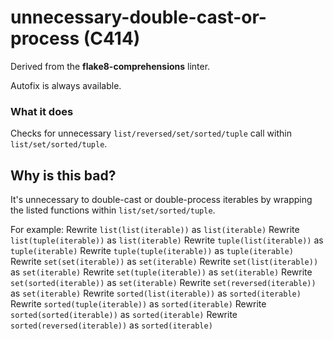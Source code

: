 # unnecessary-double-cast-or-process (C414)

Derived from the **flake8-comprehensions** linter.

Autofix is always available.

### What it does
Checks for unnecessary `list/reversed/set/sorted/tuple` call within `list/set/sorted/tuple`.

## Why is this bad?
It's unnecessary to double-cast or double-process iterables by wrapping the listed functions within `list/set/sorted/tuple`.

For example:
Rewrite `list(list(iterable))` as `list(iterable)`
Rewrite `list(tuple(iterable))` as `list(iterable)`
Rewrite `tuple(list(iterable))` as `tuple(iterable)`
Rewrite `tuple(tuple(iterable))` as `tuple(iterable)`
Rewrite `set(set(iterable))` as `set(iterable)`
Rewrite `set(list(iterable))` as `set(iterable)`
Rewrite `set(tuple(iterable))` as `set(iterable)`
Rewrite `set(sorted(iterable))` as `set(iterable)`
Rewrite `set(reversed(iterable))` as `set(iterable)`
Rewrite `sorted(list(iterable))` as `sorted(iterable)`
Rewrite `sorted(tuple(iterable))` as `sorted(iterable)`
Rewrite `sorted(sorted(iterable))` as `sorted(iterable)`
Rewrite `sorted(reversed(iterable))` as `sorted(iterable)`